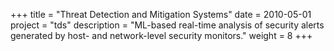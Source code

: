 +++
title = "Threat Detection and Mitigation Systems"
date = 2010-05-01
project = "tds"
description = "ML-based real-time analysis of security alerts generated by host- and network-level security monitors."
weight = 8
+++
